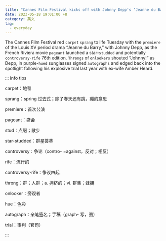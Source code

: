 ```yaml
---
title: "Cannes Film Festival kicks off with Johnny Depp's ‘Jeanne du Barry’"
date: 2023-05-18 19:01:00 +8
category: 英文
tag:
  - everyday
---
```


The Cannes Film Festival red `carpet` `sprang` to life Tuesday with the `premiere` of the Louis XV period drama “Jeanne du Barry,” with Johnny Depp, as the French Riviera movie `pageant` launched a star-`studded` and potentially `controversy`-`rife` 76th edition. `Throngs` of `onlookers` shouted “Johnny!” as Depp, in purple-`hued` sunglasses signed `autographs` and edged back into the spotlight following his explosive trial last year with ex-wife Amber Heard.

::: info tips

carpet：地毯

sprang：spring 过去式；除了春天还有跳，蹦的意思

premiere：首次公演

pageant：盛会

stud：点缀；散步

star-studded：群星荟萃

controversy：争论（contro- =against，反对；相反）

rife：流行的

controversy-rife：争议四起

throng：群；人群；a. 拥挤的；vi. 群集；蜂拥

onlooker：旁观者

hue：色彩

autograph：亲笔签名；手稿（graph- 写，图）

trial：审判（官司）

:::
